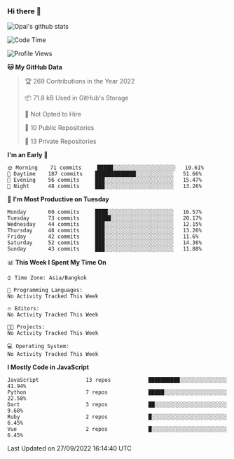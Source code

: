 ### Hi there 👋

![Opal's github stats](https://github-readme-stats.vercel.app/api?username=coolkidneversleep&count_private=true&show_icons=true&theme=radical)


<!--START_SECTION:waka-->
![Code Time](http://img.shields.io/badge/Code%20Time-64%20hrs%2038%20mins-blue)

![Profile Views](http://img.shields.io/badge/Profile%20Views-0-blue)

**🐱 My GitHub Data** 

> 🏆 269 Contributions in the Year 2022
 > 
> 📦 71.8 kB Used in GitHub's Storage 
 > 
> 🚫 Not Opted to Hire
 > 
> 📜 10 Public Repositories 
 > 
> 🔑 13 Private Repositories  
 > 
**I'm an Early 🐤** 

```text
🌞 Morning    71 commits     █████░░░░░░░░░░░░░░░░░░░░   19.61% 
🌆 Daytime    187 commits    █████████████░░░░░░░░░░░░   51.66% 
🌃 Evening    56 commits     ███░░░░░░░░░░░░░░░░░░░░░░   15.47% 
🌙 Night      48 commits     ███░░░░░░░░░░░░░░░░░░░░░░   13.26%

```
📅 **I'm Most Productive on Tuesday** 

```text
Monday       60 commits     ████░░░░░░░░░░░░░░░░░░░░░   16.57% 
Tuesday      73 commits     █████░░░░░░░░░░░░░░░░░░░░   20.17% 
Wednesday    44 commits     ███░░░░░░░░░░░░░░░░░░░░░░   12.15% 
Thursday     48 commits     ███░░░░░░░░░░░░░░░░░░░░░░   13.26% 
Friday       42 commits     ███░░░░░░░░░░░░░░░░░░░░░░   11.6% 
Saturday     52 commits     ███░░░░░░░░░░░░░░░░░░░░░░   14.36% 
Sunday       43 commits     ███░░░░░░░░░░░░░░░░░░░░░░   11.88%

```


📊 **This Week I Spent My Time On** 

```text
⌚︎ Time Zone: Asia/Bangkok

💬 Programming Languages: 
No Activity Tracked This Week

🔥 Editors: 
No Activity Tracked This Week

🐱‍💻 Projects: 
No Activity Tracked This Week

💻 Operating System: 
No Activity Tracked This Week

```

**I Mostly Code in JavaScript** 

```text
JavaScript               13 repos            ██████████░░░░░░░░░░░░░░░   41.94% 
Python                   7 repos             █████░░░░░░░░░░░░░░░░░░░░   22.58% 
Dart                     3 repos             ██░░░░░░░░░░░░░░░░░░░░░░░   9.68% 
Ruby                     2 repos             █░░░░░░░░░░░░░░░░░░░░░░░░   6.45% 
Vue                      2 repos             █░░░░░░░░░░░░░░░░░░░░░░░░   6.45%

```



 Last Updated on 27/09/2022 16:14:40 UTC
<!--END_SECTION:waka-->

